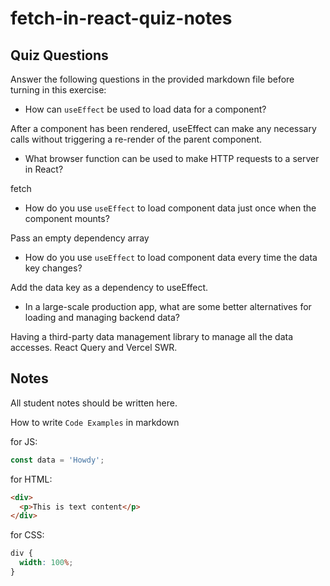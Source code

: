 # fetch-in-react-quiz-notes

## Quiz Questions

Answer the following questions in the provided markdown file before turning in this exercise:

- How can `useEffect` be used to load data for a component?

After a component has been rendered, useEffect can make any necessary calls without triggering a re-render of the parent component.

- What browser function can be used to make HTTP requests to a server in React?

fetch

- How do you use `useEffect` to load component data just once when the component mounts?

Pass an empty dependency array

- How do you use `useEffect` to load component data every time the data key changes?

Add the data key as a dependency to useEffect.

- In a large-scale production app, what are some better alternatives for loading and managing backend data?

Having a third-party data management library to manage all the data accesses. React Query and Vercel SWR.

## Notes

All student notes should be written here.

How to write `Code Examples` in markdown

for JS:

```javascript
const data = 'Howdy';
```

for HTML:

```html
<div>
  <p>This is text content</p>
</div>
```

for CSS:

```css
div {
  width: 100%;
}
```
